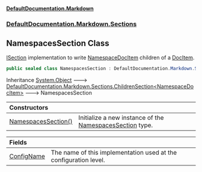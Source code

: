 #### [DefaultDocumentation.Markdown](index.md 'index')
### [DefaultDocumentation.Markdown.Sections](index.md#DefaultDocumentation.Markdown.Sections 'DefaultDocumentation.Markdown.Sections')

## NamespacesSection Class

[ISection](https://github.com/Doraku/DefaultDocumentation/blob/master/documentation/api/ISection.md 'DefaultDocumentation.Api.ISection') implementation to write [NamespaceDocItem](https://github.com/Doraku/DefaultDocumentation/blob/master/documentation/api/NamespaceDocItem.md 'DefaultDocumentation.Models.NamespaceDocItem') children of a [DocItem](https://github.com/Doraku/DefaultDocumentation/blob/master/documentation/api/DocItem.md 'DefaultDocumentation.Models.DocItem').

```csharp
public sealed class NamespacesSection : DefaultDocumentation.Markdown.Sections.ChildrenSection<DefaultDocumentation.Models.NamespaceDocItem>
```

Inheritance [System.Object](https://docs.microsoft.com/en-us/dotnet/api/System.Object 'System.Object') &#129106; [DefaultDocumentation.Markdown.Sections.ChildrenSection&lt;](ChildrenSection_T_.md 'DefaultDocumentation.Markdown.Sections.ChildrenSection<T>')[NamespaceDocItem](https://github.com/Doraku/DefaultDocumentation/blob/master/documentation/api/NamespaceDocItem.md 'DefaultDocumentation.Models.NamespaceDocItem')[&gt;](ChildrenSection_T_.md 'DefaultDocumentation.Markdown.Sections.ChildrenSection<T>') &#129106; NamespacesSection

| Constructors | |
| :--- | :--- |
| [NamespacesSection()](NamespacesSection.NamespacesSection().md 'DefaultDocumentation.Markdown.Sections.NamespacesSection.NamespacesSection()') | Initialize a new instance of the [NamespacesSection](NamespacesSection.md 'DefaultDocumentation.Markdown.Sections.NamespacesSection') type. |

| Fields | |
| :--- | :--- |
| [ConfigName](NamespacesSection.ConfigName.md 'DefaultDocumentation.Markdown.Sections.NamespacesSection.ConfigName') | The name of this implementation used at the configuration level. |
